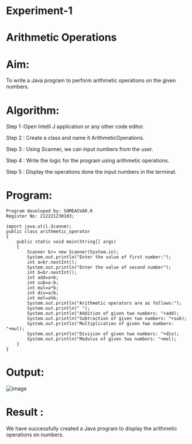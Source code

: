 # Experiment-1

# Arithmetic Operations

# Aim:
  To write a Java program to perform arithmetic operations on the given numbers.
  
# Algorithm:

Step 1 :Open Intelli J application or any other code editor.

Step 2 : Create a class and name it ArithmeticOperations.

Step 3 : Using Scanner, we can input numbers from the user.

Step 4 : Write the logic for the program using arithmetic operations.

Step 5 : Display the operations done the input numbers in the terminal.

# Program:
```
Program developed by: SOMEASVAR.R
Register No: 212221230103;
```
```
import java.util.Scanner;
public class arithmetic_operator
{
    public static void main(String[] args)
    {
        Scanner br= new Scanner(System.in);
        System.out.println("Enter the value of first number:");
        int a=br.nextInt();
        System.out.println("Enter the value of second number");
        int b=br.nextInt();
        int add=a+b;
        int sub=a-b;
        int mul=a*b;
        int div=a/b;
        int mol=a%b;
        System.out.println("Arithmetic operators are as follows:");
        System.out.println(" ");
        System.out.println("Addition of given two numbers: "+add);
        System.out.println("Subtraction of given two numbers: "+sub);
        System.out.println("Multiplication of given two numbers: "+mul);
        System.out.println("Division of given two numbers: "+div);
        System.out.println("Modulus of given two numbers: "+mol);
    }
}
```
# Output:
![image](https://github.com/SOMEASVAR/Arithmetic-Operator/assets/93434149/f634459a-57e0-466c-aa63-42feb5c7304c)
# Result :
  We have successfully created a Java program to display the arithmetic operations on numbers.
